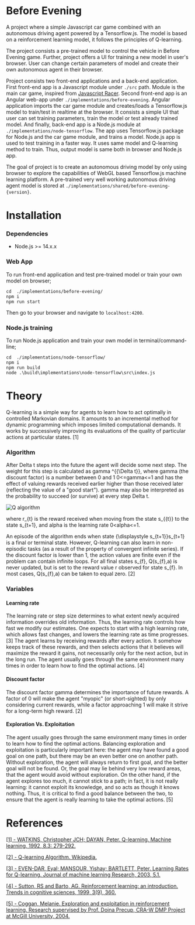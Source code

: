 # Before Evening

A project where a simple Javascript car game combined with an autonomous driving agent powered by a Tensorflow.js.
The model is based on a reinforcement learning model, it follows the principles of Q-learning.

The project consists a pre-trained model to control the vehicle in Before Evening game.
Further, project offers a UI for training a new model in user's browser. User can change certain parameters of model
and create their own autonomous agent in their browser.

Project consists two front-end applications and a back-end application.
First front-end app is a Javascript module under `./src` path. Module is the main car game, 
inspired from [Javascript Racer](https://github.com/jakesgordon/javascript-racer). 
Second front-end app is an Angular web-app under `./implementations/before-evening`. 
Angular application imports the car game module and creates/loads a Tensorflow.js model to train/test in realtime at the browser.
It consists a simple UI that user can set training parameters, train the model or test already trained model.
And finally, back-end app is a Node.js module at `./implementations/node-tensorflow`. The app uses Tensorflow.js package for Node.js
and the car game module, and trains a model. Node.js app is used to test training in a faster way. It uses same model and Q-learning method
to train. Thus, output model is same both in browser and Node.js app.

The goal of project is to create an autonomous driving model by only using browser to explore the capabilities of WebGL based
Tensorflow.js machine learning platform. A pre-trained very well working autonomous driving agent model is stored at
`./implementations/shared/before-evening-{version}`.

# Installation
### Dependencies
- Node.js >= 14.x.x

### Web App
To run front-end application and test pre-trained model or train your own model on browser;

```
cd  ./implementations/before-evening/
npm i
npm run start
```

Then go to your browser and navigate to `localhost:4200`.

### Node.js training
To run Node.js application and train your own model in terminal/command-line;

```
cd  ./implementations/node-tensorflow/
npm i
npm run build
node .\build\implementations\node-tensorflow\src\index.js
```

# Theory
Q-learning is a simple way for agents to learn how to act optimally in controlled Markovian
domains. It amounts to an incremental method for dynamic programming which imposes limited computational
demands. It works by successively improving its evaluations of the quality of particular actions at particular states. [1]

### Algorithm
After Delta t steps into the future the agent will decide some next step. The weight for this step is calculated as gamma ^{{\Delta t}},
where gamma  (the discount factor) is a number between 0 and 1 0<=gamma<=1 and has the effect of valuing rewards received earlier 
higher than those received later (reflecting the value of a "good start"). 
gamma  may also be interpreted as the probability to succeed (or survive) at every step Delta t.

![Q algorithm](https://wikimedia.org/api/rest_v1/media/math/render/svg/678cb558a9d59c33ef4810c9618baf34a9577686)

where r_{t} is the reward received when moving from the state s_{{t}} to the state s_{t+1}, and alpha is the learning rate
0<alpha<=1.

An episode of the algorithm ends when state {\displaystyle s_{t+1}}s_{t+1} is a final or terminal state. However, Q-learning can also learn in non-episodic tasks 
(as a result of the property of convergent infinite series). If the discount factor is lower than 1, 
the action values are finite even if the problem can contain infinite loops.
For all final states s_{f}, Q(s_{f},a) is never updated, but is set to the reward value r observed for state s_{f}. 
In most cases, Q(s_{f},a) can be taken to equal zero. [2]

### Variables
#### Learning rate
The learning rate or step size determines to what extent newly acquired information overrides old information.
Thus, the learning rate controls how fast we modify our estimates. One expects to start with a high learning rate, which allows fast
changes, and lowers the learning rate as time progresses. [3] The agent learns by receiving rewards after every action. 
It somehow keeps track of these rewards, and then selects actions that it believes will maximize the reward it gains,
not necessarily only for the next action, but in the long run. The agent usually goes through the same environment many times in order
to learn how to find the optimal actions. [4]

#### Discount factor
The discount factor gamma determines the importance of future rewards. A factor of 0 will make the agent "myopic" (or short-sighted)
by only considering current rewards, while a factor approaching 1 will make it strive for a long-term high reward. [2]

#### Exploration Vs. Exploitation
The agent usually goes through the same environment many times in order to learn how to find the optimal actions. 
Balancing exploration and exploitation is particularly important here: the agent may have found a good goal on one path, 
but there may be an even better one on another path. Without exploration, the agent will always return to first goal, 
and the better goal will not be found. Or, the goal may lie behind very low reward areas, that the agent would avoid 
without exploration. On the other hand, if the agent explores too much, it cannot stick to a path; in fact, it is not
really learning: it cannot exploit its knowledge, and so acts as though it knows nothing. Thus, it is critical to find a 
good balance between the two, to ensure that the agent is really learning to take the optimal actions. [5]

# References
[[1] - WATKINS, Christopher JCH; DAYAN, Peter. Q-learning. Machine learning, 1992, 8.3: 279-292.](https://link.springer.com/content/pdf/10.1007/BF00992698.pdf)

[[2] - Q-learning Algorithm. Wikipedia.](https://en.wikipedia.org/wiki/Q-learning#Algorithm)

[[3] - EVEN-DAR, Eyal; MANSOUR, Yishay; BARTLETT, Peter. Learning Rates for Q-learning. Journal of machine learning Research, 2003, 5.1.](https://www.jmlr.org/papers/volume5/evendar03a/evendar03a.pdf)

[[4] - Sutton, RS and Barto, AG. Reinforcement learning: an introduction. Trends in cognitive sciences, 1999, 3(9), 360.](https://www.cell.com/trends/cognitive-sciences/fulltext/S1364-6613(99)01331-5)

[[5] - Coggan, Melanie. Exploration and exploitation in reinforcement learning. Research supervised by Prof. Doina Precup, CRA-W DMP Project at McGill University, 2004.](https://www.jmlr.org/papers/volume5/evendar03a/evendar03a.pdf)
